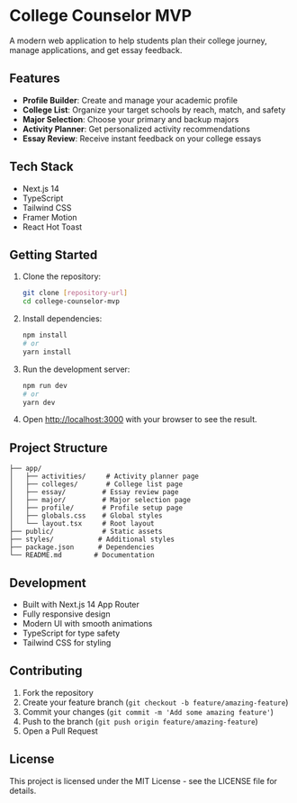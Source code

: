 # College Counselor MVP

A modern web application to help students plan their college journey, manage applications, and get essay feedback.

## Features

- **Profile Builder**: Create and manage your academic profile
- **College List**: Organize your target schools by reach, match, and safety
- **Major Selection**: Choose your primary and backup majors
- **Activity Planner**: Get personalized activity recommendations
- **Essay Review**: Receive instant feedback on your college essays

## Tech Stack

- Next.js 14
- TypeScript
- Tailwind CSS
- Framer Motion
- React Hot Toast

## Getting Started

1. Clone the repository:
   ```bash
   git clone [repository-url]
   cd college-counselor-mvp
   ```

2. Install dependencies:
   ```bash
   npm install
   # or
   yarn install
   ```

3. Run the development server:
   ```bash
   npm run dev
   # or
   yarn dev
   ```

4. Open [http://localhost:3000](http://localhost:3000) with your browser to see the result.

## Project Structure

```
├── app/
│   ├── activities/     # Activity planner page
│   ├── colleges/       # College list page
│   ├── essay/         # Essay review page
│   ├── major/         # Major selection page
│   ├── profile/       # Profile setup page
│   ├── globals.css    # Global styles
│   └── layout.tsx     # Root layout
├── public/            # Static assets
├── styles/           # Additional styles
├── package.json      # Dependencies
└── README.md        # Documentation
```

## Development

- Built with Next.js 14 App Router
- Fully responsive design
- Modern UI with smooth animations
- TypeScript for type safety
- Tailwind CSS for styling

## Contributing

1. Fork the repository
2. Create your feature branch (`git checkout -b feature/amazing-feature`)
3. Commit your changes (`git commit -m 'Add some amazing feature'`)
4. Push to the branch (`git push origin feature/amazing-feature`)
5. Open a Pull Request

## License

This project is licensed under the MIT License - see the LICENSE file for details.